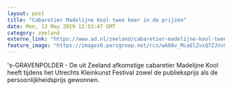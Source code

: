 ```yaml
---
layout: post
title: "Cabaretier Madelijne Kool twee keer in de prijzen"
date: Mon, 13 May 2019 12:53:47 GMT
category: zeeland
externe_link: "https://www.ad.nl/zeeland/cabaretier-madelijne-kool-twee-keer-in-de-prijzen~ada4f63e/"
feature_image: "https://images0.persgroep.net/rcs/wk08v_McaElZvsQ7ZJVv91-FlSM/diocontent/148233422/_fitwidth/400/?appId=21791a8992982cd8da851550a453bd7f&quality=0.7"
---
```


's-GRAVENPOLDER - De uit Zeeland afkomstige cabaretier Madelijne Kool heeft tijdens het Utrechts Kleinkunst Festival zowel de publieksprijs als de persoonlijkheidsprijs gewonnen.
